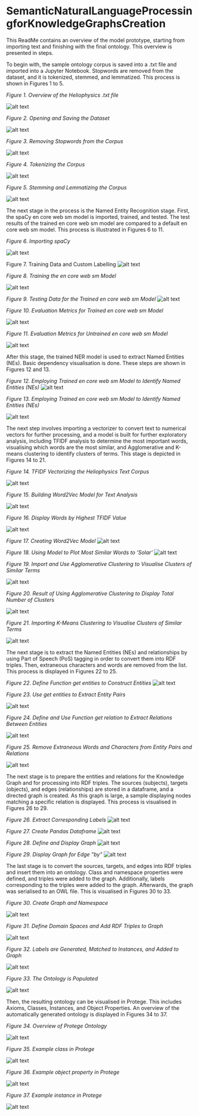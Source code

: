 # SemanticNaturalLanguageProcessingforKnowledgeGraphsCreation

This ReadMe contains an overview of the model prototype, starting from importing text and finishing with the final ontology. This overview is presented in steps. 

To begin with, the sample ontology corpus is saved into a .txt file and imported into a Jupyter Notebook. Stopwords are removed from the dataset, and it is tokenized, stemmed, and lemmatized. This process is shown in Figures 1 to 5. 


<i> Figure 1. Overview of the Heliophysics .txt file </i>

![alt text](https://github.com/meganpowers1/SemanticNaturalLanguageProcessingforKnowledgeGraphsCreation/blob/main/AutOntFigures/Step0.png?raw=true)


<i>Figure 2. Opening and Saving the Dataset </i>

![alt text](https://github.com/meganpowers1/SemanticNaturalLanguageProcessingforKnowledgeGraphsCreation/blob/main/AutOntFigures/Step1.png?raw=true)


<i>Figure 3. Removing Stopwords from the Corpus</i>
  
![alt text](https://github.com/meganpowers1/SemanticNaturalLanguageProcessingforKnowledgeGraphsCreation/blob/main/AutOntFigures/Step2.png?raw=true)


<i>Figure 4. Tokenizing the Corpus</i>
  
![alt text](https://github.com/meganpowers1/SemanticNaturalLanguageProcessingforKnowledgeGraphsCreation/blob/main/AutOntFigures/Step3.png?raw=true)


<i>Figure 5. Stemming and Lemmatizing the Corpus</i>

![alt text](https://github.com/meganpowers1/SemanticNaturalLanguageProcessingforKnowledgeGraphsCreation/blob/main/AutOntFigures/Step4.png?raw=true)


The next stage in the process is the Named Entity Recognition stage. First, the spaCy en core web sm model is imported, trained, and tested. The test results of the trained en core web sm model are compared to a default en core web sm model. This process is illustrated in Figures 6 to 11. 


<i>Figure 6. Importing spaCy</i>

![alt text](https://github.com/meganpowers1/SemanticNaturalLanguageProcessingforKnowledgeGraphsCreation/blob/main/AutOntFigures/Step5.png?raw=true)


Figure 7. Training Data and Custom Labelling
![alt text](https://github.com/meganpowers1/SemanticNaturalLanguageProcessingforKnowledgeGraphsCreation/blob/main/AutOntFigures/Step6.png?raw=true)


<i>Figure 8. Training the en core web sm Model</i>

![alt text](https://github.com/meganpowers1/SemanticNaturalLanguageProcessingforKnowledgeGraphsCreation/blob/main/AutOntFigures/Step7.png?raw=true)


<i>Figure 9. Testing Data for the Trained en core web sm Model</i>
![alt text](https://github.com/meganpowers1/SemanticNaturalLanguageProcessingforKnowledgeGraphsCreation/blob/main/AutOntFigures/Step8.png?raw=true)


<i>Figure 10. Evaluation Metrics for Trained en core web sm Model</i>

![alt text](https://github.com/meganpowers1/SemanticNaturalLanguageProcessingforKnowledgeGraphsCreation/blob/main/AutOntFigures/Step9.png?raw=true)


<i>Figure 11. Evaluation Metrics for Untrained en core web sm Model</i>

![alt text](https://github.com/meganpowers1/SemanticNaturalLanguageProcessingforKnowledgeGraphsCreation/blob/main/AutOntFigures/Step10.png?raw=true)


After this stage, the trained NER model is used to extract Named Entities (NEs). Basic dependency visualisation is done. These steps are shown in Figures 12 and 13. 


<i> Figure 12. Employing Trained en core web sm Model to Identify Named Entities (NEs) </i>
![alt text](https://github.com/meganpowers1/SemanticNaturalLanguageProcessingforKnowledgeGraphsCreation/blob/main/AutOntFigures/Step11.png?raw=true)


<i>Figure 13. Employing Trained en core web sm Model to Identify Named Entities (NEs)</i>

![alt text](https://github.com/meganpowers1/SemanticNaturalLanguageProcessingforKnowledgeGraphsCreation/blob/main/AutOntFigures/Step12.png?raw=true)


The next step involves importing a vectorizer to convert text to numerical vectors for further processing, and a model is built for further exploratory analysis, including TFIDF analysis to determine the most important words, visualising which words are the most similar, and Agglomerative and K-means clustering to identify clusters of terms. This stage is depicted in Figures 14 to 21.

<i>Figure 14. TFIDF Vectorizing the Heliophysics Text Corpus</i>
  
![alt text](https://github.com/meganpowers1/SemanticNaturalLanguageProcessingforKnowledgeGraphsCreation/blob/main/AutOntFigures/Step13.png?raw=true)


<i>Figure 15. Building Word2Vec Model for Text Analysis</i>

![alt text](https://github.com/meganpowers1/SemanticNaturalLanguageProcessingforKnowledgeGraphsCreation/blob/main/AutOntFigures/Step14.png?raw=true)


<i>Figure 16. Display Words by Highest TFIDF Value</i>
  
![alt text](https://github.com/meganpowers1/SemanticNaturalLanguageProcessingforKnowledgeGraphsCreation/blob/main/AutOntFigures/Step15.png?raw=true)


<i>Figure 17. Creating Word2Vec Model</i>
![alt text](https://github.com/meganpowers1/SemanticNaturalLanguageProcessingforKnowledgeGraphsCreation/blob/main/AutOntFigures/Step16.png?raw=true)


<i>Figure 18. Using Model to Plot Most Similar Words to ’Solar’</i>
![alt text](https://github.com/meganpowers1/SemanticNaturalLanguageProcessingforKnowledgeGraphsCreation/blob/main/AutOntFigures/Step17.png?raw=true)


<i>Figure 19. Import and Use Agglomerative Clustering to Visualise Clusters of Similar Terms</i>

![alt text](https://github.com/meganpowers1/SemanticNaturalLanguageProcessingforKnowledgeGraphsCreation/blob/main/AutOntFigures/Step18.png?raw=true)


<i>Figure 20. Result of Using Agglomerative Clustering to Display Total Number of Clusters</i>

![alt text](https://github.com/meganpowers1/SemanticNaturalLanguageProcessingforKnowledgeGraphsCreation/blob/main/AutOntFigures/Step19.png?raw=true)


<i>Figure 21. Importing K-Means Clustering to Visualise Clusters of Similar Terms</i>
  
![alt text](https://github.com/meganpowers1/SemanticNaturalLanguageProcessingforKnowledgeGraphsCreation/blob/main/AutOntFigures/Step20.png?raw=true)


The next stage is to extract the Named Entities (NEs) and relationships by using Part of Speech (PoS) tagging in order to convert them into RDF triples. Then, extraneous characters and words are removed from the list. This process is displayed in Figures 22 to 25. 


<i>Figure 22. Define Function get entities to Construct Entities</i>
![alt text](https://github.com/meganpowers1/SemanticNaturalLanguageProcessingforKnowledgeGraphsCreation/blob/main/AutOntFigures/Step21.png?raw=true)


<i>Figure 23. Use get entities to Extract Entity Pairs</i>

![alt text](https://github.com/meganpowers1/SemanticNaturalLanguageProcessingforKnowledgeGraphsCreation/blob/main/AutOntFigures/Step22.png?raw=true)


<i>Figure 24. Define and Use Function get relation to Extract Relations Between Entities</i>
  
![alt text](https://github.com/meganpowers1/SemanticNaturalLanguageProcessingforKnowledgeGraphsCreation/blob/main/AutOntFigures/Step23.png?raw=true)


<i>Figure 25. Remove Extraneous Words and Characters from Entity Pairs and Relations</i>
  
![alt text](https://github.com/meganpowers1/SemanticNaturalLanguageProcessingforKnowledgeGraphsCreation/blob/main/AutOntFigures/Step24.png?raw=true)


The next stage is to prepare the entities and relations for the Knowledge Graph and for processing into RDF triples. The sources (subjects), targets (objects), and edges (relationships) are stored in a dataframe, and a directed graph is created. As this graph is large, a sample displaying nodes matching a specific relation is displayed. This process is visualised in Figures 26 to 29. 


<i>Figure 26. Extract Corresponding Labels</i>
![alt text](https://github.com/meganpowers1/SemanticNaturalLanguageProcessingforKnowledgeGraphsCreation/blob/main/AutOntFigures/Step25.png?raw=true)


<i>Figure 27. Create Pandas Dataframe</i>
![alt text](https://github.com/meganpowers1/SemanticNaturalLanguageProcessingforKnowledgeGraphsCreation/blob/main/AutOntFigures/Step26.png?raw=true)


<i>Figure 28. Define and Display Graph</i>
![alt text](https://github.com/meganpowers1/SemanticNaturalLanguageProcessingforKnowledgeGraphsCreation/blob/main/AutOntFigures/Step27.png?raw=true)


<i>Figure 29. Display Graph for Edge ”by”</i>
![alt text](https://github.com/meganpowers1/SemanticNaturalLanguageProcessingforKnowledgeGraphsCreation/blob/main/AutOntFigures/Step28.png?raw=true)


The last stage is to convert the sources, targets, and edges into RDF triples and insert them into an ontology. Class and namespace properties were defined, and triples were added to the graph. Additionally, labels corresponding to the triples were added to the graph. Afterwards, the graph was serialised to an OWL file. This is visualised in Figures 30 to 33. 


<i>Figure 30. Create Graph and Namespace</i>

![alt text](https://github.com/meganpowers1/SemanticNaturalLanguageProcessingforKnowledgeGraphsCreation/blob/main/AutOntFigures/Step29.png?raw=true)


<i>Figure 31. Define Domain Spaces and Add RDF Triples to Graph</i>

![alt text](https://github.com/meganpowers1/SemanticNaturalLanguageProcessingforKnowledgeGraphsCreation/blob/main/AutOntFigures/Step30.png?raw=true)


<i>Figure 32. Labels are Generated, Matched to Instances, and Added to Graph</i>

![alt text](https://github.com/meganpowers1/SemanticNaturalLanguageProcessingforKnowledgeGraphsCreation/blob/main/AutOntFigures/Step31.png?raw=true)


<i>Figure 33. The Ontology is Populated</i>

![alt text](https://github.com/meganpowers1/SemanticNaturalLanguageProcessingforKnowledgeGraphsCreation/blob/main/AutOntFigures/Step32.png?raw=true)


Then, the resulting ontology can be visualised in Protege. This includes Axioms, Classes, Instances, and Object Properties. An overview of the automatically generated ontology is displayed in Figures 34 to 37.


<i>Figure 34. Overview of Protege Ontology</i>

![alt text](https://github.com/meganpowers1/SemanticNaturalLanguageProcessingforKnowledgeGraphsCreation/blob/main/AutOntFigures/Step28.png?raw=true)


<i>Figure 35. Example class in Protege</i>

![alt text](https://github.com/meganpowers1/SemanticNaturalLanguageProcessingforKnowledgeGraphsCreation/blob/main/AutOntFigures/Step29.png?raw=true)


<i>Figure 36. Example object property in Protege</i>

![alt text](https://github.com/meganpowers1/SemanticNaturalLanguageProcessingforKnowledgeGraphsCreation/blob/main/AutOntFigures/Step30.png?raw=true)


<i>Figure 37. Example instance in Protege</i>

![alt text](https://github.com/meganpowers1/SemanticNaturalLanguageProcessingforKnowledgeGraphsCreation/blob/main/AutOntFigures/Step31.png?raw=true)



